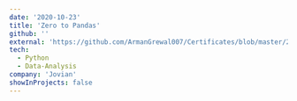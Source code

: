 ```yaml
---
date: '2020-10-23'
title: 'Zero to Pandas'
github: ''
external: 'https://github.com/ArmanGrewal007/Certificates/blob/master/2020_10_23_JOVIAN_zero_to_pandas.pdf'
tech:
  - Python
  - Data-Analysis
company: 'Jovian'
showInProjects: false
---
```



